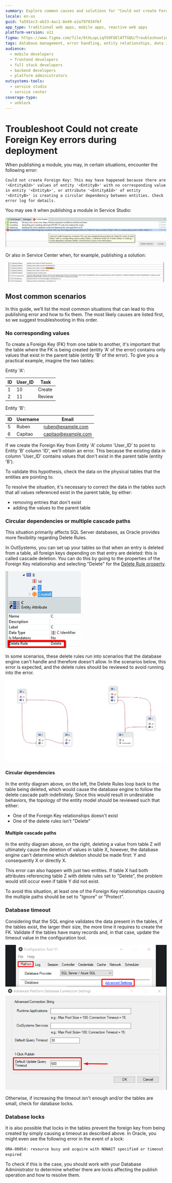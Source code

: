 ```yaml
---
summary: Explore common causes and solutions for "Could not create Foreign Key" errors during deployment in OutSystems 11 (O11).
locale: en-us
guid: fa591ec3-eb33-4ac1-8e49-e2a797934f6f
app_type: traditional web apps, mobile apps, reactive web apps
platform-version: o11
figma: https://www.figma.com/file/6tXLupLiqfG9FOElATTGQU/Troubleshooting?node-id=3330:2686
tags: database management, error handling, entity relationships, data integrity, deployment issues
audience:
  - mobile developers
  - frontend developers
  - full stack developers
  - backend developers
  - platform administrators
outsystems-tools:
  - service studio
  - service center
coverage-type:
  - unblock
---
```


# Troubleshoot Could not create Foreign Key errors during deployment

When publishing a module, you may, in certain situations, encounter the following error:

```
Could not create Foreign Key: This may have happened because there are '<EntityAId>' values of entity '<EntityB>' with no corresponding value in entity '<EntityA>', or attribute '<EntityAId>' of entity '<EntityB>' is creating a circular dependency between entities. Check error log for details.
```

You may see it when publishing a module in Service Studio:

![Screenshot of a 'Could not create Foreign Key' error in OutSystems Service Studio during deployment.](images/could-not-create-fk-ss.png "Service Studio Foreign Key Error")

Or also in Service Center when, for example, publishing a solution:

![Error message in OutSystems Service Center indicating a failure to create a Foreign Key while publishing a solution.](images/could-not-create-fk-sc.png "Service Center Foreign Key Error")

## Most common scenarios

In this guide, we’ll list the most common situations that can lead to this publishing error and how to fix them. The most likely causes are listed first, so we suggest troubleshooting in this order.

### No corresponding values

To create a Foreign Key (FK) from one table to another, it's important that the table where the FK is being created (entity ‘A' of the error) contains only values that exist in the parent table (entity 'B' of the error). To give you a practical example, imagine the two tables:

Entity 'A':

| ID | User_ID | Task |
|----|----|----|
| 1 | 10 | Create |
| 2 | 11 | Review |

Entity 'B':

| ID | Username | Email |
|----|----|----|
| 5 | Ruben | ruben@example.com |
| 6 | Capitao | capitao@example.com |

If we create the Foreign Key from Entity 'A' column 'User_ID' to point to Entity 'B' column 'ID', we'll obtain an error. This because the existing data in column 'User_ID' contains values that don't exist in the parent table (entity 'B').

To validate this hypothesis, check the data on the physical tables that the entities are pointing to.

To resolve the situation, it's necessary to correct the data in the tables such that all values referenced exist in the parent table, by either:

* removing entries that don't exist
* adding the values to the parent table

### Circular dependencies or multiple cascade paths

This situation primarily affects SQL Server databases, as Oracle provides more flexibility regarding Delete Rules.

In OutSystems, you can set up your tables so that when an entry is deleted from a table, all foreign keys depending on that entry are deleted: this is called cascade deletion. You can do this by going to the properties of the Foreign Key relationship and selecting "Delete" for the [Delete Rule property](https://success.outsystems.com/Documentation/11/Developing_an_Application/Use_Data/Data_Modeling/Entity_Relationships/Delete_Rules).

![OutSystems interface showing the Delete Rule property set to 'Delete' for a Foreign Key relationship.](images/could-not-create-fk-delete-rule.png "Delete Rule Property in OutSystems")

In some scenarios, these delete rules run into scenarios that the database engine can't handle and therefore doesn't allow. In the scenarios below, this error is expected, and the delete rules should be reviewed to avoid running into the error.

![Diagram illustrating circular dependencies and multiple cascade paths in an entity relationship model that can cause Foreign Key errors.](images/could-not-create-fk-entity-diagram.png "Entity Relationship Diagram with Circular Dependencies and Multiple Cascade Paths")

#### Circular dependencies

In the entity diagram above, on the left, the Delete Rules loop back to the table being deleted, which would cause the database engine to follow the delete cascade path indefinitely. Since this would result in undesirable behaviors, the topology of the entity model should be reviewed such that either:

* One of the Foreign Key relationships doesn't exist
* One of the delete rules isn't "Delete"

#### Multiple cascade paths

In the entity diagram above, on the right, deleting a value from table Z will ultimately cause the deletion of values in table X, however, the database engine can't determine which deletion should be made first: Y and consequently X or directly X.

This error can also happen with just two entities. If table X had both attributes referencing table Z with delete rules set to "Delete", the problem would still occur even if table Y did not exist.

To avoid this situation, at least one of the Foreign Key relationships causing the multiple paths should be set to "Ignore" or "Protect".

### Database timeout

Considering that the SQL engine validates the data present in the tables, if the tables exist, the larger their size, the more time it requires to create the FK. Validate if the tables have many records and, in that case, update the timeout value in the configuration tool.

![OutSystems Configuration Tool interface highlighting the Default Update Query Timeout field set to 600 seconds.](images/Conf_tool_DB_timeout.png "Configuration Tool Database Timeout Setting")

Otherwise, if increasing the timeout isn't enough and/or the tables are small, check for database locks.

### Database locks

It is also possible that locks in the tables prevent the foreign key from being created by simply causing a timeout as described above. In Oracle, you might even see the following error in the event of a lock:

`ORA-00054: resource busy and acquire with NOWAIT specified or timeout expired`

To check if this is the case, you should work with your Database Administrator to determine whether there are locks affecting the publish operation and how to resolve them.
